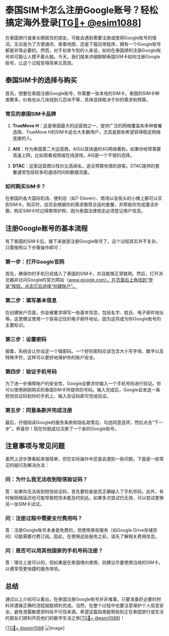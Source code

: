 # 泰国SIM卡怎么注册Google账号？轻松搞定海外登录[[TG💪+ @esim1088](https://t.me/s/esim1088)]

在泰国旅行或者长期居住的朋友，可能会遇到需要注册或使用Google账号的情况。无论是为了方便通讯、查看地图，还是下载应用程序，拥有一个Google账号都是非常必要的。然而，对于初来乍到的人来说，如何在泰国顺利注册Google账号却可能让人摸不着头脑。今天，我们就来详细聊聊泰国SIM卡如何注册Google账号，让这个过程变得简单又高效。

## 泰国SIM卡的选择与购买

首先，想要在泰国注册Google账号，你需要一张本地的SIM卡。泰国的SIM卡种类繁多，价格也从几块钱到几百块不等，具体选择取决于你的需求和预算。

### 常见的泰国SIM卡品牌

1. **TrueMove H**：这是泰国最大的运营商之一，提供广泛的网络覆盖和多种套餐选择。TrueMove H的SIM卡适合大多数用户，尤其是那些希望获得稳定网络连接的人。
   
2. **AIS**：作为泰国第二大运营商，AIS以其快速的4G网络著称。如果你经常需要高速上网，比如观看视频或在线游戏，AIS是一个不错的选择。

3. **DTAC**：这家运营商以性价比高闻名，适合预算有限的游客。DTAC提供的套餐通常包括较多的通话时间和数据流量。

### 如何购买SIM卡？

在泰国的各大国际机场、便利店（如7-Eleven）、商场以及街头的小摊上都可以买到SIM卡。购买时，店员会根据你的需求推荐合适的套餐，并帮助你完成激活步骤。购买SIM卡时记得携带护照，因为泰国法律规定必须登记用户信息。

## 注册Google账号的基本流程

有了泰国的SIM卡后，接下来就是注册Google账号了。这个过程其实并不复杂，只需按照以下步骤操作即可：

### 第一步：打开Google官网

首先，确保你的手机已经插入了泰国的SIM卡，并且能够正常联网。然后，打开浏览器并访问Google的官方网站（www.google.com）。在页面右上角找到“登录”按钮，点击它后选择“创建账户”。

### 第二步：填写基本信息

在创建账户页面，你会被要求填写一些基本信息，包括名字、姓氏、电子邮件地址等。这里建议使用一个容易记住的电子邮件地址，因为这将成为你Google账号的主要标识。

### 第三步：设置密码

接着，系统会让你设定一个强密码。一个好的密码应该包含大小写字母、数字以及特殊字符，这样可以更好地保护你的账户安全。

### 第四步：验证手机号码

为了进一步保障账户的安全性，Google会要求你输入一个手机号码进行验证。你可以使用刚刚购买的泰国SIM卡所提供的号码。输入完成后，Google会发送一条短信验证码到你的手机上，输入验证码即可完成验证。

### 第五步：同意条款并完成注册

最后，仔细阅读Google的服务条款和隐私政策后，勾选同意选项，然后点击“下一步”。恭喜你！现在你就成功注册了一个新的Google账号。

## 注意事项与常见问题

虽然上述步骤看起来很简单，但在实际操作中还是会遇到一些问题。下面是一些常见的疑问及解决办法：

### 问：为什么我无法收到短信验证码？

答：如果你无法收到短信验证码，首先要检查是否正确输入了手机号码。此外，有时候网络延迟也可能导致短信未能及时到达。如果多次尝试仍无效，可以尝试更换另一张SIM卡试试。

### 问：注册过程中需要支付费用吗？

答：注册Google账号本身是免费的，但使用某些服务（如Google Drive存储空间）可能需要付费订阅。因此，在使用这些服务之前，请先了解相关费用信息。

### 问：是否可以用其他国家的手机号码注册？

答：理论上是可以的，但如果是在泰国境内使用，则建议尽量使用当地的SIM卡，以便享受更快捷的服务体验。

## 总结

通过以上介绍可以看出，在泰国注册Google账号并非难事，只要准备好必要的材料并遵循正确的流程就能顺利完成。当然，在整个过程中也要注意保护个人信息安全，避免泄露敏感资料给不可信来源。希望这篇指南能帮助到正在泰国旅行或生活的朋友们顺利开启他们的数字生活之旅[[TG💪+ @esim1088](https://t.me/s/esim1088)]！

[[TG💪+ @esim1088](https://t.me/s/esim1088) ![Image](https://i.postimg.cc/4NQfJmqS/Snipaste-2025-05-13-00-14-12.png)]